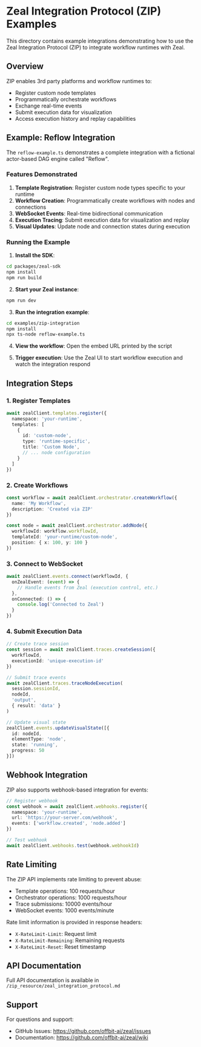 # Zeal Integration Protocol (ZIP) Examples

This directory contains example integrations demonstrating how to use the Zeal Integration Protocol (ZIP) to integrate workflow runtimes with Zeal.

## Overview

ZIP enables 3rd party platforms and workflow runtimes to:
- Register custom node templates
- Programmatically orchestrate workflows
- Exchange real-time events
- Submit execution data for visualization
- Access execution history and replay capabilities

## Example: Reflow Integration

The `reflow-example.ts` demonstrates a complete integration with a fictional actor-based DAG engine called "Reflow".

### Features Demonstrated

1. **Template Registration**: Register custom node types specific to your runtime
2. **Workflow Creation**: Programmatically create workflows with nodes and connections
3. **WebSocket Events**: Real-time bidirectional communication
4. **Execution Tracing**: Submit execution data for visualization and replay
5. **Visual Updates**: Update node and connection states during execution

### Running the Example

1. **Install the SDK**:
```bash
cd packages/zeal-sdk
npm install
npm run build
```

2. **Start your Zeal instance**:
```bash
npm run dev
```

3. **Run the integration example**:
```bash
cd examples/zip-integration
npm install
npx ts-node reflow-example.ts
```

4. **View the workflow**: Open the embed URL printed by the script

5. **Trigger execution**: Use the Zeal UI to start workflow execution and watch the integration respond

## Integration Steps

### 1. Register Templates

```typescript
await zealClient.templates.register({
  namespace: 'your-runtime',
  templates: [
    {
      id: 'custom-node',
      type: 'runtime-specific',
      title: 'Custom Node',
      // ... node configuration
    }
  ]
})
```

### 2. Create Workflows

```typescript
const workflow = await zealClient.orchestrator.createWorkflow({
  name: 'My Workflow',
  description: 'Created via ZIP'
})

const node = await zealClient.orchestrator.addNode({
  workflowId: workflow.workflowId,
  templateId: 'your-runtime/custom-node',
  position: { x: 100, y: 100 }
})
```

### 3. Connect to WebSocket

```typescript
await zealClient.events.connect(workflowId, {
  onZealEvent: (event) => {
    // Handle events from Zeal (execution control, etc.)
  },
  onConnected: () => {
    console.log('Connected to Zeal')
  }
})
```

### 4. Submit Execution Data

```typescript
// Create trace session
const session = await zealClient.traces.createSession({
  workflowId,
  executionId: 'unique-execution-id'
})

// Submit trace events
await zealClient.traces.traceNodeExecution(
  session.sessionId,
  nodeId,
  'output',
  { result: 'data' }
)

// Update visual state
zealClient.events.updateVisualState([{
  id: nodeId,
  elementType: 'node',
  state: 'running',
  progress: 50
}])
```

## Webhook Integration

ZIP also supports webhook-based integration for events:

```typescript
// Register webhook
const webhook = await zealClient.webhooks.register({
  namespace: 'your-runtime',
  url: 'https://your-server.com/webhook',
  events: ['workflow.created', 'node.added']
})

// Test webhook
await zealClient.webhooks.test(webhook.webhookId)
```

## Rate Limiting

The ZIP API implements rate limiting to prevent abuse:

- Template operations: 100 requests/hour
- Orchestrator operations: 1000 requests/hour
- Trace submissions: 10000 events/hour
- WebSocket events: 1000 events/minute

Rate limit information is provided in response headers:
- `X-RateLimit-Limit`: Request limit
- `X-RateLimit-Remaining`: Remaining requests
- `X-RateLimit-Reset`: Reset timestamp

## API Documentation

Full API documentation is available in `/zip_resource/zeal_integration_protocol.md`

## Support

For questions and support:
- GitHub Issues: https://github.com/offbit-ai/zeal/issues
- Documentation: https://github.com/offbit-ai/zeal/wiki